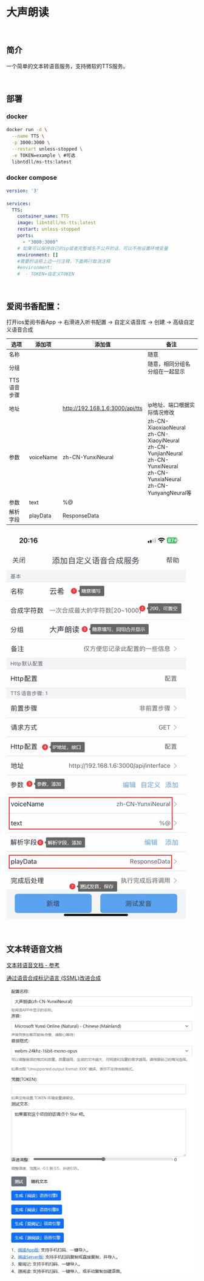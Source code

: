 # 大声朗读


<br />

## 简介
一个简单的文本转语音服务，支持微软的TTS服务。


<br />

## 部署


### docker

```bash
docker run -d \
  --name TTS \
  -p 3000:3000 \
  --restart unless-stopped \
  -e TOKEN=example \ #可选
  libntdll/ms-tts:latest
```


### docker compose

```yaml
version: '3'

services:
  TTS:
    container_name: TTS
    image: libntdll/ms-tts:latest
    restart: unless-stopped
    ports:
      - "3000:3000"
    # 如果可以保持自己的ip或者完整域名不公开的话，可以不用设置环境变量
    environment: []
    #需要的话把上边一行注释，下面两行取消注释
    #environment: 
    #  - TOKEN=自定义TOKEN
```

<br />

## 爱阅书香配置：

打开ios爱阅书香App -> 右滑进入听书配置 -> 自定义语音库 -> 创建 -> 高级自定义语音合成

| 选项        | 添加项    | 添加值                                | 备注                                                                                                                                            |
| ----------- | --------- | ------------------------------------- | ----------------------------------------------------------------------------------------------------------------------------------------------- |
| 名称        |           |                                       | 随意                                                                                                                                            |
| 分组        |           |                                       | 随意，相同分组名分组在一起显示                                                                                                                  |
| TTS语音步骤 |           |                                       |                                                                                                                                                 |
| 地址        |           | http://192.168.1.6:3000/api/tts | ip地址、端口根据实际情况修改                                                                                                                    |
| 参数        | voiceName | zh-CN-YunxiNeural                     | zh-CN-XiaoxiaoNeural<br />zh-CN-XiaoyiNeural<br />zh-CN-YunjianNeural<br />zh-CN-YunxiNeural<br />zh-CN-YunxiaNeural<br />zh-CN-YunyangNeural等 |
| 参数        | text      | %@                                    |                                                                                                                                                 |
| 解析字段    | playData  | ResponseData                          |                                                                                                                                                 |

![](./img/ifreetime.jpg)


<br />

## 文本转语音文档


[文本转语音文档 - 参考](https://learn.microsoft.com/zh-cn/azure/ai-services/speech-service/index-text-to-speech)

[通过语音合成标记语言 (SSML)改进合成](https://learn.microsoft.com/zh-cn/azure/ai-services/speech-service/speech-synthesis-markup)









![](./img/instruction.jpg)